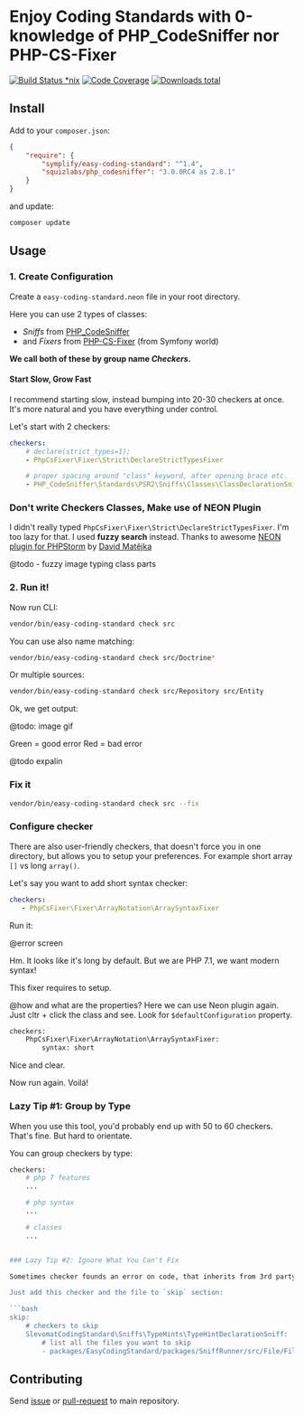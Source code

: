# Enjoy Coding Standards with 0-knowledge of PHP_CodeSniffer nor PHP-CS-Fixer

[![Build Status *nix](https://img.shields.io/travis/Symplify/EasyCodingStandard.svg?style=flat-square)](https://travis-ci.org/Symplify/EasyCodingStandard)
[![Code Coverage](https://img.shields.io/scrutinizer/coverage/g/Symplify/EasyCodingStandard.svg?style=flat-square)](https://scrutinizer-ci.com/g/Symplify/EasyCodingStandard)
[![Downloads total](https://img.shields.io/packagist/dt/symplify/easy-coding-standard.svg?style=flat-square)](https://packagist.org/packages/symplify/easy-coding-standard)


## Install

Add to your `composer.json`:

```json
{
    "require": {
        "symplify/easy-coding-standard": "^1.4",
        "squizlabs/php_codesniffer": "3.0.0RC4 as 2.8.1"
    }
}
```

and update:

```bash
composer update
```


## Usage


### 1. Create Configuration

Create a `easy-coding-standard.neon` file in your root directory.

Here you can use 2 types of classes:

- *Sniffs* from [PHP_CodeSniffer](https://github.com/squizlabs/PHP_CodeSniffer)
- and *Fixers* from [PHP-CS-Fixer](https://github.com/FriendsOfPHP/PHP-CS-Fixer) (from Symfony world)

**We call both of these by group name *Checkers*.**

#### Start Slow, Grow Fast

I recommend starting slow, instead bumping into 20-30 checkers at once. It's more natural and you have everything under control.

Let's start with 2 checkers:

```yaml
checkers:
    # declare(strict_types=1);
    - PhpCsFixer\Fixer\Strict\DeclareStrictTypesFixer

    # proper spacing around "class" keyword, after opening brace etc.
    - PHP_CodeSniffer\Standards\PSR2\Sniffs\Classes\ClassDeclarationSniff
```

### Don't write Checkers Classes, Make use of NEON Plugin

I didn't really typed `PhpCsFixer\Fixer\Strict\DeclareStrictTypesFixer`. I'm too lazy for that. I used **fuzzy search** instead. Thanks to awesome [NEON plugin for PHPStorm](https://plugins.jetbrains.com/plugin/7060-neon-support) by [David Matějka](http://www.matej21.cz/)

@todo - fuzzy image typing class parts


### 2. Run it!

Now run CLI:

```bash
vendor/bin/easy-coding-standard check src
```

You can use also name matching:

```bash
vendor/bin/easy-coding-standard check src/Doctrine*
```

Or multiple sources:

```bash
vendor/bin/easy-coding-standard check src/Repository src/Entity
```


Ok, we get output:

@todo: image gif



Green = good error
Red = bad error


@todo expalin


### Fix it

```bash
vendor/bin/easy-coding-standard check src --fix
```


### Configure checker

There are also user-friendly checkers, that doesn't force you in one directory, but allows you to setup your preferences. For example short array `[]` vs long `array()`.


Let's say you want to add short syntax checker:

```yaml
checkers:
   - PhpCsFixer\Fixer\ArrayNotation\ArraySyntaxFixer
```

Run it:

@error screen

Hm. It looks like it's long by default. But we are PHP 7.1, we want modern syntax!

This fixer requires to setup.

@how and what are the properties? Here we can use Neon plugin again. Just cltr + click the class and see. Look for `$defaultConfiguration` property.

```bash
checkers:
    PhpCsFixer\Fixer\ArrayNotation\ArraySyntaxFixer:
        syntax: short
```

Nice and clear.

Now run again. Voilá!


### Lazy Tip #1: Group by Type

When you use this tool, you'd probably end up with 50 to 60 checkers. That's fine. But hard to orientate.

You can group checkers by type:

```bash
checkers:
    # php 7 features
    ...

    # php syntax
    ...

    # classes
    ...


### Lazy Tip #2: Ignore What You Can't Fix

Sometimes checker founds an error on code, that inherits from 3rd party code. You are forced to use code, that doesn't comply with your standards.

Just add this checker and the file to `skip` section:

```bash
skip:
    # checkers to skip
    SlevomatCodingStandard\Sniffs\TypeHints\TypeHintDeclarationSniff:
        # list all the files you want to skip
        - packages/EasyCodingStandard/packages/SniffRunner/src/File/File.php
```


## Contributing

Send [issue](https://github.com/Symplify/Symplify/issues) or [pull-request](https://github.com/Symplify/Symplify/pulls) to main repository.
